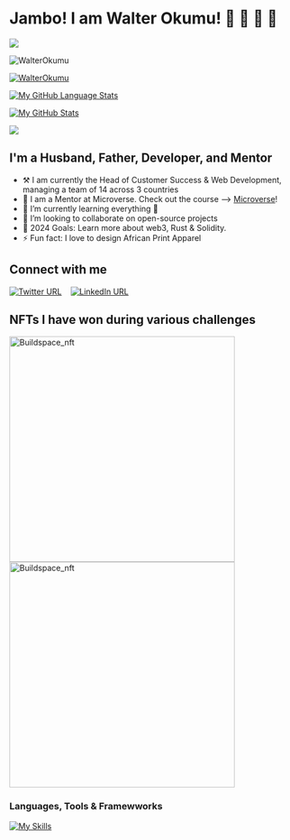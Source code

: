 # Jambo! I am Walter Okumu! 👋 👋 👋 👋

![](https://img.shields.io/badge/Microverse-blueviolet)

<img src="https://komarev.com/ghpvc/?username=WalterOkumu&label=Profile%20views&color=0e75b6&style=flat" alt="WalterOkumu" />

<a href="https://github.com/ryo-ma/github-profile-trophy"><img src="https://github-profile-trophy.vercel.app/?username=WalterOkumu" alt="WalterOkumu" /></a>

[![My GitHub Language Stats](https://github-readme-stats.vercel.app/api/top-langs/?username=walterokumu&langs_count=5&theme=tokyonight)]()

[![My GitHub Stats](https://github-readme-stats.vercel.app/api/?username=walterokumu&count_private=true&theme=tokyonight&showicons=true)]()

![](https://github-readme-streak-stats.herokuapp.com/?user=walterokumu&theme=dark&hide_border=false)

## I'm a Husband, Father, Developer, and Mentor
- ⚒️ I am currently the Head of Customer Success & Web Development, managing a team of 14 across 3 countries
- 🔭 I am a Mentor at Microverse. Check out the course --> [Microverse](https://www.microverse.org/?grsf=t0fr55)!
- 🌱 I’m currently learning everything 🤣
- 👯 I’m looking to collaborate on open-source projects
- 🥅 2024 Goals: Learn more about web3, Rust & Solidity.
- ⚡ Fun fact: I love to design African Print Apparel

## Connect with me

[<img alt="Twitter URL" src="https://img.shields.io/twitter/url?color=%231DA1F2&label=Connect%20on%20Twitter&style=for-the-badge&url=https%3A%2F%2Ftwitter.com%2FOkumuOriaro">](https://twitter.com/OkumuOriaro)
&nbsp;&nbsp;
[<img alt="LinkedIn URL" src="https://img.shields.io/twitter/url?color=%230072b1%20&label=Connect%20on%20LinkedIn&style=for-the-badge&url=https%3A%2F%2Fwww.linkedin.com%2Fin%2Fokumu-o-12818429%2F">](https://www.linkedin.com/in/okumu-oriaro/)

## NFTs I have won during various challenges

<img alt="Buildspace_nft" width="400px" src="https://user-images.githubusercontent.com/7548766/185107870-faecdbc8-f681-4a17-9ef1-abdba37ba4a2.png" />

<img alt="Buildspace_nft" width="400px" src="https://user-images.githubusercontent.com/7548766/185108123-423ade80-764d-42ac-9ed1-ab2e31fc6501.gif" />

### Languages, Tools & Framewworks

[![My Skills](https://skillicons.dev/icons?i=js,html,css,vscode,sass,react,nodejs,mongodb,postgres,mysql,linux,github,githubactions,vercel,tailwind,solidity,sequelize,stackoverflow,rust,rubyredux,replit,regex,redis,raspberrypi,rails,postman,php,npm,netlify,firebase,express,c,cpp,bootstrap)](https://skillicons.dev)
